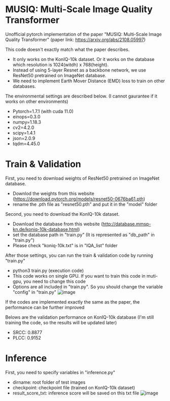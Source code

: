 # MUSIQ: Multi-Scale Image Quality Transformer
Unofficial pytorch implementation of the paper "MUSIQ: Multi-Scale Image Quality Transformer"
(paper link: https://arxiv.org/abs/2108.05997)

This code doesn't exactly match what the paper describes.
- It only works on the KonIQ-10k dataset. Or it works on the database which resolution is 1024(witdh) x 768(height).
- Instead of using 5-layer Resnet as a backbone network, we use ResNet50 pretrained on ImageNet database.
- We need to implement Earth Mover Distance (EMD) loss to train on other databases.

The environmental settings are described below. (I cannot gaurantee if it works on other environments)
- Pytorch=1.7.1 (with cuda 11.0)
- einops=0.3.0
- numpy=1.18.3
- cv2=4.2.0
- scipy=1.4.1
- json=2.0.9
- tqdm=4.45.0

# Train & Validation
First, you need to download weights of ResNet50 pretrained on ImageNet database.
- Downlod the weights from this website (https://download.pytorch.org/models/resnet50-0676ba61.pth)
- rename the .pth file as "resnet50.pth" and put it in the "model" folder

Second, you need to download the KonIQ-10k dataset.
- Download the database from this website (http://database.mmsp-kn.de/koniq-10k-database.html)
- set the database path in "train.py" (It is represented as "db_path" in "train.py")
- Please check "koniq-10k.txt" is in "IQA_list" folder

After those settings, you can run the train & validation code by running "train.py"
- python3 train.py (execution code)
- This code works on single GPU. If you want to train this code in muti-gpu, you need to change this code
- Options are all included in "train.py". So you should change the variable "config" in "train.py"
![image](https://user-images.githubusercontent.com/77471764/138195607-cf7165a1-dd64-4031-b1ab-872012f7046a.png)

If the codes are implemented exactly the same as the paper, the performance can be further improved

Belows are the validation performance on KonIQ-10k database (I'm still training the code, so the results will be updated later)
- SRCC: 0.8877
- PLCC: 0.9152


# Inference
First, you need to specify variables in "inference.py"
- dirname: root folder of test images
- checkpoint: checkpoint file (trained on KonIQ-10k dataset)
- result_score_txt: inference score will be saved on this txt file
![image](https://user-images.githubusercontent.com/77471764/138195041-3176224f-6ab6-42b1-aa61-f9ec8a1ffa96.png)
